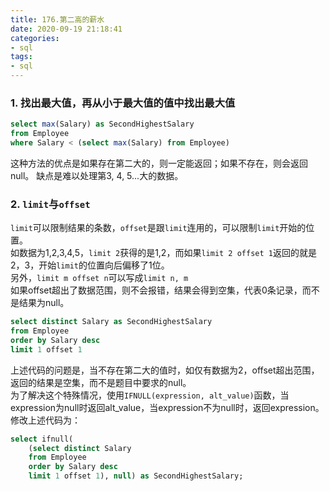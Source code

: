 ```yaml
---
title: 176.第二高的薪水
date: 2020-09-19 21:18:41
categories: 
- sql
tags: 
- sql
---
```

### 1. 找出最大值，再从小于最大值的值中找出最大值
```sql
select max(Salary) as SecondHighestSalary
from Employee
where Salary < (select max(Salary) from Employee)
```
这种方法的优点是如果存在第二大的，则一定能返回；如果不存在，则会返回null。
缺点是难以处理第3, 4, 5...大的数据。  
  
### 2. `limit`与`offset`
`limit`可以限制结果的条数，`offset`是跟`limit`连用的，可以限制`limit`开始的位置。  
如数据为1,2,3,4,5，`limit 2`获得的是1,2，而如果`limit 2 offset 1`返回的就是2，3，开始`limit`的位置向后偏移了1位。  
另外，`limit m offset n`可以写成`limit n, m`  
如果offset超出了数据范围，则不会报错，结果会得到空集，代表0条记录，而不是结果为null。  
```sql
select distinct Salary as SecondHighestSalary
from Employee
order by Salary desc
limit 1 offset 1
```
上述代码的问题是，当不存在第二大的值时，如仅有数据为2，offset超出范围，返回的结果是空集，而不是题目中要求的null。  
为了解决这个特殊情况，使用`IFNULL(expression, alt_value)`函数，当expression为null时返回alt_value，当expression不为null时，返回expression。  
修改上述代码为：  
```sql
select ifnull(
    (select distinct Salary
    from Employee
    order by Salary desc
    limit 1 offset 1), null) as SecondHighestSalary;
```